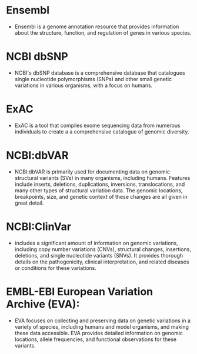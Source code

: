 
# Ensembl

- Ensembl is a genome annotation resource that provides information about the structure,
  function, and regulation of genes in various species.


# NCBI dbSNP 

- NCBI's dbSNP database is a comprehensive database that catalogues single nucleotide
  polymorphisms (SNPs) and other small genetic variations in various organisms, with a
  focus on humans.


# ExAC 

- ExAC is a tool that compiles exome sequencing data from numerous individuals to create a
  a comprehensive catalogue of genomic diversity.


# NCBI:dbVAR

- NCBI:dbVAR is primarily used for documenting data on genomic structural variants (SVs)
  in many organisms, including humans.
  Features include inserts, deletions, duplications, inversions, translocations,
  and many other types of structural variation data. The genomic locations,
  breakpoints, size, and genetic context of these changes are all given in great detail.


# NCBI:ClinVar

- includes a significant amount of information on genomic variations, including
  copy number variations (CNVs), structural changes, insertions, deletions,
  and single nucleotide variants (SNVs). It provides thorough details on the pathogenicity,
  clinical interpretation, and related diseases or conditions for these variations.


# EMBL-EBI European Variation Archive (EVA):

- EVA focuses on collecting and preserving data on genetic variations in a variety
  of species, including humans and model organisms, and making these data accessible.
  EVA provides detailed information on genomic locations, allele frequencies,
  and functional observations for these variants.


